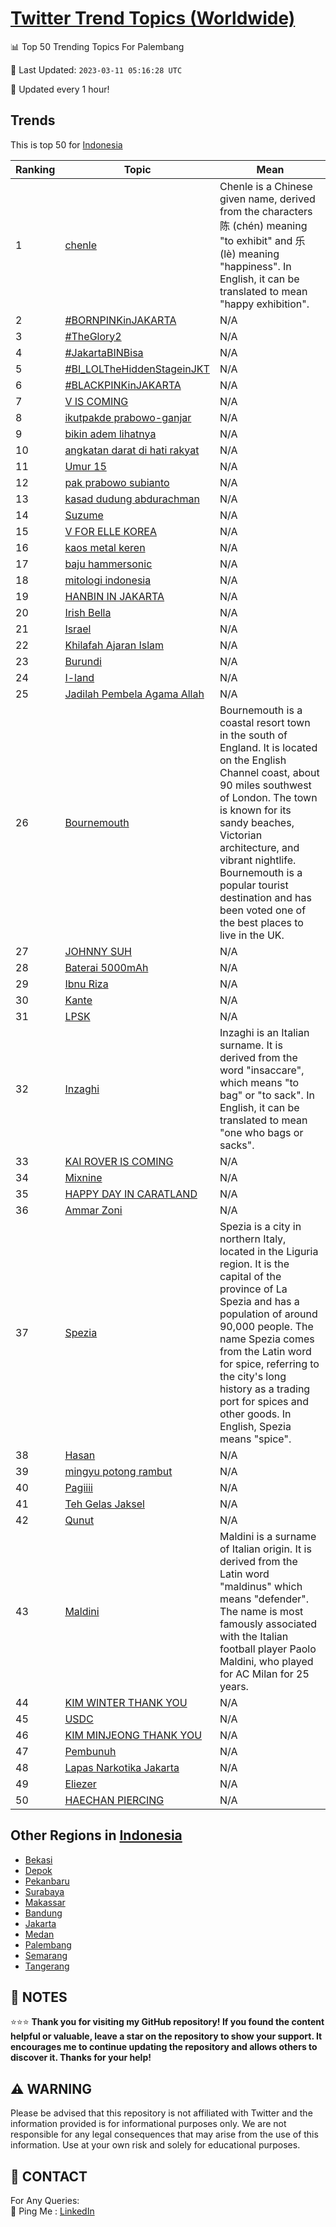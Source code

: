 [Twitter Trend Topics (Worldwide)](https://github.com/ErcinDedeoglu/Twitter-Trend-Topics)
==========


📊 Top 50 Trending Topics For Palembang

📆 Last Updated: `2023-03-11 05:16:28 UTC`

🔧 Updated every 1 hour!


## Trends

This is top 50 for [Indonesia](</Indonesia>)

| Ranking | Topic | Mean |
| ------- | ------------ | ------------ |
| 1 | [chenle](http://twitter.com/search?q=chenle) | Chenle is a Chinese given name, derived from the characters 陈 (chén) meaning "to exhibit" and 乐 (lè) meaning "happiness". In English, it can be translated to mean "happy exhibition". |
| 2 | [#BORNPINKinJAKARTA](http://twitter.com/search?q=%23BORNPINKinJAKARTA) | N/A |
| 3 | [#TheGlory2](http://twitter.com/search?q=%23TheGlory2) | N/A |
| 4 | [#JakartaBINBisa](http://twitter.com/search?q=%23JakartaBINBisa) | N/A |
| 5 | [#BI_LOLTheHiddenStageinJKT](http://twitter.com/search?q=%23BI_LOLTheHiddenStageinJKT) | N/A |
| 6 | [#BLACKPINKinJAKARTA](http://twitter.com/search?q=%23BLACKPINKinJAKARTA) | N/A |
| 7 | [V IS COMING](http://twitter.com/search?q=V+IS+COMING) | N/A |
| 8 | [ikutpakde prabowo-ganjar](http://twitter.com/search?q=ikutpakde+prabowo-ganjar) | N/A |
| 9 | [bikin adem lihatnya](http://twitter.com/search?q=bikin+adem+lihatnya) | N/A |
| 10 | [angkatan darat di hati rakyat](http://twitter.com/search?q=angkatan+darat+di+hati+rakyat) | N/A |
| 11 | [Umur 15](http://twitter.com/search?q=Umur+15) | N/A |
| 12 | [pak prabowo subianto](http://twitter.com/search?q=pak+prabowo+subianto) | N/A |
| 13 | [kasad dudung abdurachman](http://twitter.com/search?q=kasad+dudung+abdurachman) | N/A |
| 14 | [Suzume](http://twitter.com/search?q=Suzume) | N/A |
| 15 | [V FOR ELLE KOREA](http://twitter.com/search?q=V+FOR+ELLE+KOREA) | N/A |
| 16 | [kaos metal keren](http://twitter.com/search?q=kaos+metal+keren) | N/A |
| 17 | [baju hammersonic](http://twitter.com/search?q=baju+hammersonic) | N/A |
| 18 | [mitologi indonesia](http://twitter.com/search?q=mitologi+indonesia) | N/A |
| 19 | [HANBIN IN JAKARTA](http://twitter.com/search?q=HANBIN+IN+JAKARTA) | N/A |
| 20 | [Irish Bella](http://twitter.com/search?q=Irish+Bella) | N/A |
| 21 | [Israel](http://twitter.com/search?q=Israel) | N/A |
| 22 | [Khilafah Ajaran Islam](http://twitter.com/search?q=Khilafah+Ajaran+Islam) | N/A |
| 23 | [Burundi](http://twitter.com/search?q=Burundi) | N/A |
| 24 | [I-land](http://twitter.com/search?q=I-land) | N/A |
| 25 | [Jadilah Pembela Agama Allah](http://twitter.com/search?q=Jadilah+Pembela+Agama+Allah) | N/A |
| 26 | [Bournemouth](http://twitter.com/search?q=Bournemouth) | Bournemouth is a coastal resort town in the south of England. It is located on the English Channel coast, about 90 miles southwest of London. The town is known for its sandy beaches, Victorian architecture, and vibrant nightlife. Bournemouth is a popular tourist destination and has been voted one of the best places to live in the UK. |
| 27 | [JOHNNY SUH](http://twitter.com/search?q=JOHNNY+SUH) | N/A |
| 28 | [Baterai 5000mAh](http://twitter.com/search?q=Baterai+5000mAh) | N/A |
| 29 | [Ibnu Riza](http://twitter.com/search?q=Ibnu+Riza) | N/A |
| 30 | [Kante](http://twitter.com/search?q=Kante) | N/A |
| 31 | [LPSK](http://twitter.com/search?q=LPSK) | N/A |
| 32 | [Inzaghi](http://twitter.com/search?q=Inzaghi) | Inzaghi is an Italian surname. It is derived from the word "insaccare", which means "to bag" or "to sack". In English, it can be translated to mean "one who bags or sacks". |
| 33 | [KAI ROVER IS COMING](http://twitter.com/search?q=KAI+ROVER+IS+COMING) | N/A |
| 34 | [Mixnine](http://twitter.com/search?q=Mixnine) | N/A |
| 35 | [HAPPY DAY IN CARATLAND](http://twitter.com/search?q=HAPPY+DAY+IN+CARATLAND) | N/A |
| 36 | [Ammar Zoni](http://twitter.com/search?q=Ammar+Zoni) | N/A |
| 37 | [Spezia](http://twitter.com/search?q=Spezia) | Spezia is a city in northern Italy, located in the Liguria region. It is the capital of the province of La Spezia and has a population of around 90,000 people. The name Spezia comes from the Latin word for spice, referring to the city's long history as a trading port for spices and other goods. In English, Spezia means "spice". |
| 38 | [Hasan](http://twitter.com/search?q=Hasan) | N/A |
| 39 | [mingyu potong rambut](http://twitter.com/search?q=mingyu+potong+rambut) | N/A |
| 40 | [Pagiiii](http://twitter.com/search?q=Pagiiii) | N/A |
| 41 | [Teh Gelas Jaksel](http://twitter.com/search?q=Teh+Gelas+Jaksel) | N/A |
| 42 | [Qunut](http://twitter.com/search?q=Qunut) | N/A |
| 43 | [Maldini](http://twitter.com/search?q=Maldini) | Maldini is a surname of Italian origin. It is derived from the Latin word "maldinus" which means "defender". The name is most famously associated with the Italian football player Paolo Maldini, who played for AC Milan for 25 years. |
| 44 | [KIM WINTER THANK YOU](http://twitter.com/search?q=KIM+WINTER+THANK+YOU) | N/A |
| 45 | [USDC](http://twitter.com/search?q=USDC) | N/A |
| 46 | [KIM MINJEONG THANK YOU](http://twitter.com/search?q=KIM+MINJEONG+THANK+YOU) | N/A |
| 47 | [Pembunuh](http://twitter.com/search?q=Pembunuh) | N/A |
| 48 | [Lapas Narkotika Jakarta](http://twitter.com/search?q=Lapas+Narkotika+Jakarta) | N/A |
| 49 | [Eliezer](http://twitter.com/search?q=Eliezer) | N/A |
| 50 | [HAECHAN PIERCING](http://twitter.com/search?q=HAECHAN+PIERCING) | N/A |



## Other Regions in [Indonesia](</Indonesia>)

* [Bekasi](</Indonesia/Bekasi.md>)
* [Depok](</Indonesia/Depok.md>)
* [Pekanbaru](</Indonesia/Pekanbaru.md>)
* [Surabaya](</Indonesia/Surabaya.md>)
* [Makassar](</Indonesia/Makassar.md>)
* [Bandung](</Indonesia/Bandung.md>)
* [Jakarta](</Indonesia/Jakarta.md>)
* [Medan](</Indonesia/Medan.md>)
* [Palembang](</Indonesia/Palembang.md>)
* [Semarang](</Indonesia/Semarang.md>)
* [Tangerang](</Indonesia/Tangerang.md>)



## 📝 NOTES

⭐⭐⭐ **Thank you for visiting my GitHub repository! If you found the content helpful or valuable, leave a star on the repository to show your support. It encourages me to continue updating the repository and allows others to discover it. Thanks for your help!**


## ⚠️ WARNING

Please be advised that this repository is not affiliated with Twitter and the information provided is for informational purposes only. We are not responsible for any legal consequences that may arise from the use of this information. Use at your own risk and solely for educational purposes.


## 📨 CONTACT

 For Any Queries:  
            🏓 Ping Me : [LinkedIn](https://www.linkedin.com/in/ercindedeoglu/)
